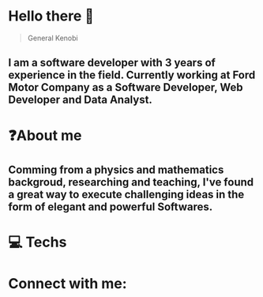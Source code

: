 # Hello there 👋
> General Kenobi

## I am a software developer with 3 years of experience in the field. Currently working at Ford Motor Company as a Software Developer, Web Developer and Data Analyst.


# ❓About me
## Comming from a physics and mathematics backgroud, researching and teaching, I've found a great way to execute challenging ideas in the form of elegant and powerful Softwares.

# 💻 Techs

##

# Connect with me:

